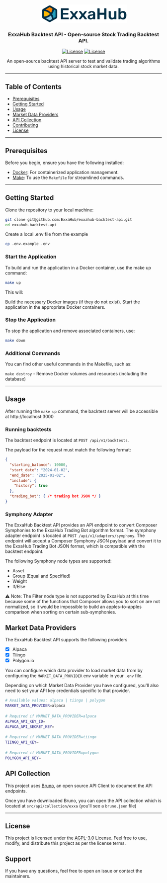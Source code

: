 <div align="center">
<a href="https://www.exxahub.com/">
  <img src="assets/images/exxa-logo-2x.png" height="60"/>
</a>

### ExxaHub Backtest API - Open-source Stock Trading Backtest API. 

[![License](https://img.shields.io/badge/license-AGPL--3.0-blue.svg)](LICENSE)
[![License](https://img.shields.io/badge/website-exxahub.com-orange.svg)](https://www.exxahub.com/)

An open-source backtest API server to test and validate trading algorithms using historical stock market data. 

</div>

---

## Table of Contents

- [Prerequisites](#prerequisites)
- [Getting Started](#getting-started)
- [Usage](#usage)
- [Market Data Providers](#market-data-providers)
- [API Collection](#api-collection)
- [Contributing](#contributing)
- [License](#license)

---

## Prerequisites

Before you begin, ensure you have the following installed:

- [Docker](https://www.docker.com/get-started): For containerized application management.
- [Make](https://www.gnu.org/software/make/): To use the `Makefile` for streamlined commands.

---

## Getting Started

Clone the repository to your local machine:

```bash
git clone git@github.com:ExxaHub/exxahub-backtest-api.git
cd exxahub-backtest-api
```

Create a local .env file from the example

```bash
cp .env.example .env
```

### Start the Application
To build and run the application in a Docker container, use the make up command:

```bash
make up
```

This will:

Build the necessary Docker images (if they do not exist).
Start the application in the appropriate Docker containers.

### Stop the Application
To stop the application and remove associated containers, use:

```bash
make down
```

### Additional Commands
You can find other useful commands in the Makefile, such as:

`make destroy` - Remove Docker volumes and resources (including the database)

---

## Usage

After running the `make up` command, the backtest server will be accessible at http://localhost:3000

### Running backtests

The backtest endpoint is located at `POST /api/v1/backtests`. 

The payload for the request must match the following format:

```json
{
  "starting_balance": 10000,
  "start_date": "2024-01-02",
  "end_date": "2025-01-02",
  "include": {
    "history": true
  },
  "trading_bot": { /* trading bot JSON */ }
}
```

### Symphony Adapter

The ExxaHub Backtest API provides an API endpoint to convert Composer Symphonies to the ExxaHub Trading Bot algorithm format. The symphony adapter endpoint is located at `POST /api/v1/adapters/symphony`. The endpoint will accept a Composer Symphony JSON payload and convert it to the ExxaHub Trading Bot JSON format, which is compatible with the backtest endpoint.

The following Symphony node types are supported:
- Asset
- Group (Equal and Specified)
- Weight
- If/Else

⚠️ Note: The Filter node type is not supported by ExxaHub at this time because some of the functions that Composer allows you to sort on are not normalized, so it would be impossible to build an apples-to-apples comparison when sorting on certain sub-symphonies.

## Market Data Providers

The ExxaHub Backtest API supports the following providers

- [x] Alpaca
- [x] Tiingo
- [x] Polygon.io

You can configure which data provider to load market data from by configuring the `MARKET_DATA_PROVIDER` env variable in your `.env` file.

Depending on which Market Data Provider you have configured, you'll also need to set your API key credentials specific to that provider.

```bash
# Available values: alpaca | tiingo | polygon
MARKET_DATA_PROVIDER=alpaca

# Required if MARKET_DATA_PROVIDER=alpaca
ALPACA_API_KEY_ID=
ALPACA_API_SECRET_KEY=

# Required if MARKET_DATA_PROVIDER=tiingo
TIINGO_API_KEY=

# Required if MARKET_DATA_PROVIDER=polygon
POLYGON_API_KEY=
```

## API Collection

This project uses [Bruno](https://www.usebruno.com/), an open source API Client to document the API endpoints. 

Once you have downloaded Bruno, you can open the API collection which is located at `src/api/collection/exxa` (you'll see a `bruno.json` file)

---

## License
This project is licensed under the [AGPL-3.0](./LICENSE) License.
Feel free to use, modify, and distribute this project as per the license terms.

## Support
If you have any questions, feel free to open an issue or contact the maintainers.

